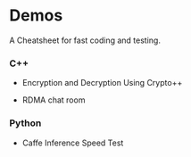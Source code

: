 # Demos

A Cheatsheet for fast coding and testing.

### C++

* Encryption and Decryption Using Crypto++

* RDMA chat room

### Python

* Caffe Inference Speed Test

